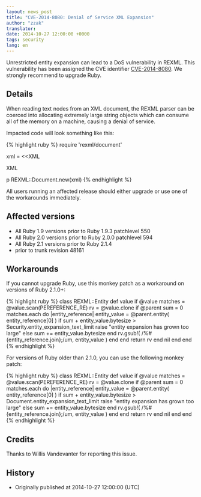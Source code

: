 ```yaml
---
layout: news_post
title: "CVE-2014-8080: Denial of Service XML Expansion"
author: "zzak"
translator:
date: 2014-10-27 12:00:00 +0000
tags: security
lang: en
---
```


Unrestricted entity expansion can lead to a DoS vulnerability in REXML.
This vulnerability has been assigned the CVE identifier
[CVE-2014-8080](http://cve.mitre.org/cgi-bin/cvename.cgi?name=CVE-2014-8080).
We strongly recommend to upgrade Ruby.

## Details

When reading text nodes from an XML document, the REXML parser can be
coerced into allocating extremely large string objects which can
consume all of the memory on a machine, causing a denial of service.

Impacted code will look something like this:

{% highlight ruby %}
require 'rexml/document'

xml = <<XML
<!DOCTYPE root [
  # ENTITY expansion vector
]>
<cd></cd>
XML

p REXML::Document.new(xml)
{% endhighlight %}

All users running an affected release should either upgrade or use one
of the workarounds immediately.

## Affected versions

* All Ruby 1.9 versions prior to Ruby 1.9.3 patchlevel 550
* All Ruby 2.0 versions prior to Ruby 2.0.0 patchlevel 594
* All Ruby 2.1 versions prior to Ruby 2.1.4
* prior to trunk revision 48161

## Workarounds

If you cannot upgrade Ruby, use this monkey patch as a workaround on versions of Ruby 2.1.0+:

{% highlight ruby %}
class REXML::Entity
  def value
      if @value
        matches = @value.scan(PEREFERENCE_RE)
        rv = @value.clone
        if @parent
          sum = 0
          matches.each do |entity_reference|
            entity_value = @parent.entity( entity_reference[0] )
            if sum + entity_value.bytesize > Security.entity_expansion_text_limit
              raise "entity expansion has grown too large"
            else
              sum += entity_value.bytesize
            end
            rv.gsub!( /%#{entity_reference.join};/um, entity_value )
          end
        end
        return rv
      end
      nil
   end
end
{% endhighlight %}

For versions of Ruby older than 2.1.0, you can use the following monkey patch:

{% highlight ruby %}
class REXML::Entity
  def value
      if @value
        matches = @value.scan(PEREFERENCE_RE)
        rv = @value.clone
        if @parent
          sum = 0
          matches.each do |entity_reference|
            entity_value = @parent.entity( entity_reference[0] )
            if sum + entity_value.bytesize > Document.entity_expansion_text_limit
              raise "entity expansion has grown too large"
            else
              sum += entity_value.bytesize
            end
            rv.gsub!( /%#{entity_reference.join};/um, entity_value )
          end
        end
        return rv
      end
      nil
   end
end
{% endhighlight %}

## Credits

Thanks to Willis Vandevanter for reporting this issue.

## History

* Originally published at 2014-10-27 12:00:00 (UTC)
